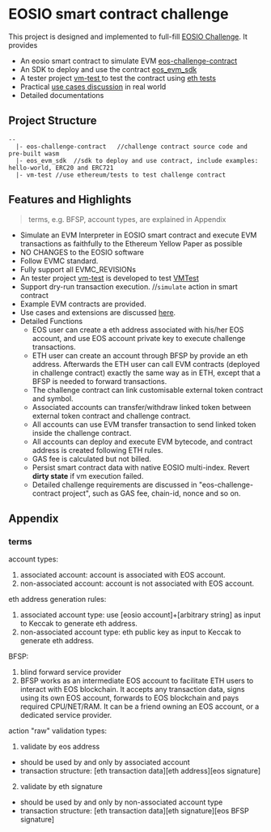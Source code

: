 # EOSIO smart contract challenge
This project is designed and implemented to full-fill [EOSIO Challenge](https://eosio.devpost.com). It provides
- An eosio smart contract to simulate EVM [eos-challenge-contract
](https://github.com/eosiosg/eos-challenge-contract)
- An SDK to deploy and use the contract [eos_evm_sdk](https://github.com/eosiosg/eos_evm_sdk)
- A tester project [vm-test
](https://github.com/eosiosg/vm-test) to test the contract using [eth tests](https://github.com/ethereum/tests)
- Practical [use cases discussion](./use_case_discussion.md) in real world
- Detailed documentations


## Project Structure
```
--
  |- eos-challenge-contract   //challenge contract source code and pre-built wasm
  |- eos_evm_sdk  //sdk to deploy and use contract, include examples: hello-world, ERC20 and ERC721
  |- vm-test //use ethereum/tests to test challenge contract
```

## Features and Highlights
> terms, e.g. BFSP, account types, are explained in Appendix

- Simulate an EVM Interpreter in EOSIO smart contract and execute EVM transactions as faithfully to the Ethereum Yellow Paper as possible
- NO CHANGES to the EOSIO software
- Follow EVMC standard.
- Fully support all EVMC_REVISIONs
- An tester project [vm-test](https://github.com/eosiosg/vm-test) is developed to test [VMTest](https://github.com/ethereum/tests/tree/7497b116a019beb26215cbea4028df068dea06be)
- Support dry-run transaction execution. //`simulate` action in smart contract
- Example EVM contracts are provided.
- Use cases and extensions are discussed [here](./use_case_discussion.md).
- Detailed Functions
    - EOS user can create a eth address associated with his/her EOS account, and use EOS account private key to execute challenge transactions.
    - ETH user can create an account through BFSP by provide an eth address. Afterwards the ETH user can call EVM contracts (deployed in challenge contract) exactly the same way as in ETH, except that a BFSP is needed to forward transactions.
    - The challenge contract can link customisable external token contract and symbol.
    - Associated accounts can transfer/withdraw linked token between external token contract and challenge contract.
    - All accounts can use EVM transfer transaction to send linked token inside the challenge contract.
    - All accounts can deploy and execute EVM bytecode, and contract address is created following ETH rules.
    - GAS fee is calculated but not billed.
    - Persist smart contract data with native EOSIO multi-index. Revert **dirty state** if vm execution failed.
    - Detailed challenge requirements are discussed in "eos-challenge-contract project", such as GAS fee, chain-id, nonce and so on.

## Appendix
### terms
account types:
1. associated account: account is associated with EOS account.
2. non-associated account: account is not associated with EOS account.

eth address generation rules:
1. associated account type: use [eosio account]+[arbitrary string] as input to Keccak to generate eth address.
2. non-associated account type: eth public key as input to Keccak to generate eth address.

BFSP:
1. blind forward service provider
2. BFSP works as an intermediate EOS account to facilitate ETH users to interact with EOS blockchain. It accepts any transaction data, signs using its own EOS account, forwards to EOS blockchain and pays required CPU/NET/RAM. It can be a friend owning an EOS account, or a dedicated service provider.

action "raw" validation types:
1. validate by eos address
- should be used by and only by associated account
- transaction structure: [eth transaction data][eth address][eos signature]
2. validate by eth signature
- should be used by and only by non-associated account type
- transaction structure: [eth transaction data][eth signature][eos BFSP signature]
